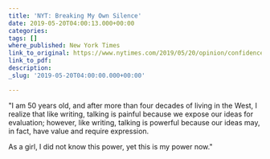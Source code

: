 ```yaml
---
title: 'NYT: Breaking My Own Silence'
date: 2019-05-20T04:00:13.000+00:00
categories: 
tags: []
where_published: New York Times
link_to_original: https://www.nytimes.com/2019/05/20/opinion/confidence-public-speaking.html
link_to_pdf: 
description: 
_slug: '2019-05-20T04:00:00.000+00:00'

---
```

"I am 50 years old, and after more than four decades of living in the West, I realize that like writing, talking is painful because we expose our ideas for evaluation; however, like writing, talking is powerful because our ideas may, in fact, have value and require expression.

As a girl, I did not know this power, yet this is my power now."